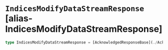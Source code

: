 # `IndicesModifyDataStreamResponse` [alias-IndicesModifyDataStreamResponse]
```typescript
type IndicesModifyDataStreamResponse = [AcknowledgedResponseBase](./AcknowledgedResponseBase.md);
```
